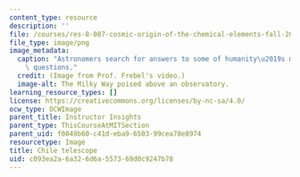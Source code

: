 ```yaml
---
content_type: resource
description: ''
file: /courses/res-8-007-cosmic-origin-of-the-chemical-elements-fall-2019/c093ea2a6a326d6a557369d0c9247b78_Frebel-video-screenshot.PNG
file_type: image/png
image_metadata:
  caption: "Astronomers search for answers to some of humanity\u2019s most fundamental\
    \ questions."
  credit: (Image from Prof. Frebel's video.)
  image-alt: The Milky Way poised above an observatory.
learning_resource_types: []
license: https://creativecommons.org/licenses/by-nc-sa/4.0/
ocw_type: OCWImage
parent_title: Instructor Insights
parent_type: ThisCourseAtMITSection
parent_uid: f0049b60-c41d-eba9-6503-99cea78e8974
resourcetype: Image
title: Chile telescope
uid: c093ea2a-6a32-6d6a-5573-69d0c9247b78
---
```

